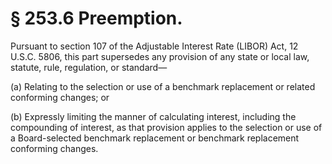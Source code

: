 # § 253.6   Preemption.

Pursuant to section 107 of the Adjustable Interest Rate (LIBOR) Act, 12 U.S.C. 5806, this part supersedes any provision of any state or local law, statute, rule, regulation, or standard—


(a) Relating to the selection or use of a benchmark replacement or related conforming changes; or


(b) Expressly limiting the manner of calculating interest, including the compounding of interest, as that provision applies to the selection or use of a Board-selected benchmark replacement or benchmark replacement conforming changes.






